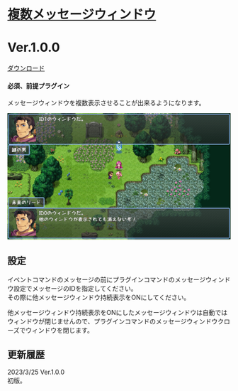# [複数メッセージウィンドウ](https://raw.githubusercontent.com/nuun888/MZ/master/NUUN_MultiMessageWindows.js)
# Ver.1.0.0
[ダウンロード](https://raw.githubusercontent.com/nuun888/MZ/master/NUUN_MultiMessageWindows.js)
#### 必須、前提プラグイン

メッセージウィンドウを複数表示させることが出来るようになります。  

![画像](img/MultiMessageWindows.png)  

## 設定
イベントコマンドのメッセージの前にプラグインコマンドのメッセージウィンドウ設定でメッセージのIDを指定してください。  
その際に他メッセージウィンドウ持続表示をONにしてください。  

他メッセージウィンドウ持続表示をONにしたメッセージウィンドウは自動ではウィンドウが閉じませんので、プラグインコマンドのメッセージウィンドウクローズでウィンドウを閉じます。  

## 更新履歴
2023/3/25 Ver.1.0.0  
初版。  

